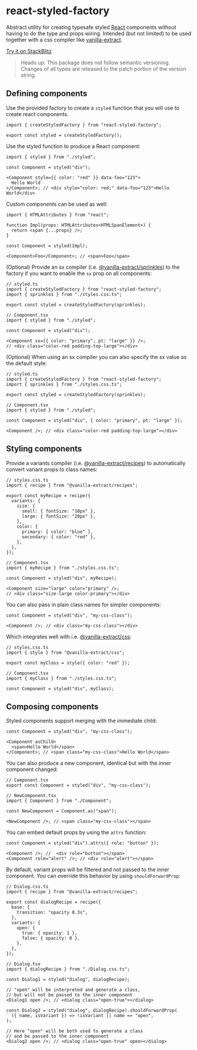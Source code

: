 # react-styled-factory

Abstract utility for creating typesafe styled [React](https://reactjs.org/) components without having to do the type and props wiring. Intended (but not limited) to be used together with a css compiler like [vanilla-extract](https://vanilla-extract.style).

[Try it on StackBlitz](https://stackblitz.com/edit/react-styled-factory)

> Heads up: This package does not follow semantic versioning. Changes of all types are released to the patch portion of the version string.

## Defining components

Use the provided factory to create a `styled` function that you will use to create react components.

```tsx
import { createStyledFactory } from "react-styled-factory";

export const styled = createStyledFactory();
```

Use the styled function to produce a React component:

```tsx
import { styled } from "./styled";

const Component = styled("div");

<Component style={{ color: "red" }} data-foo="123">
  Hello World
</Component>; // <div style="color: red;" data-foo="123">Hello World</div>
```

Custom components can be used as well:

```tsx
import { HTMLAttributes } from "react";

function Impl(props: HTMLAttributes<HTMLSpanElement>) {
  return <span {...props} />;
}

const Component = styled(Impl);

<Component>Foo</Component>; // <span>Foo</span>
```

(Optional) Provide an sx compiler (i.e. [@vanilla-extract/sprinkles](https://vanilla-extract.style/documentation/packages/sprinkles/)) to the factory if you want to enable the `sx` prop on all components:

```tsx
// styled.ts
import { createStyledFactory } from "react-styled-factory";
import { sprinkles } from "./styles.css.ts";

export const styled = createStyledFactory(sprinkles);

// Component.tsx
import { styled } from "./styled";

const Component = styled("div");

<Component sx={{ color: "primary", pt: "large" }} />;
// <div class="color-red padding-top-large"></div>
```

(Optional) When using an sx compiler you can also specify the sx value as the default style:

```tsx
// styled.ts
import { createStyledFactory } from "react-styled-factory";
import { sprinkles } from "./styles.css.ts";

export const styled = createStyledFactory(sprinkles);

// Component.tsx
import { styled } from "./styled";

const Component = styled("div", { color: "primary", pt: "large" });

<Component />; // <div class="color-red padding-top-large"></div>
```

## Styling components

Provide a variants compiler (i.e. [@vanilla-extract/recipes](https://vanilla-extract.style/documentation/packages/recipes/)) to automatically convert variant props to class names:

```tsx
// styles.css.ts
import { recipe } from "@vanilla-extract/recipes";

export const myRecipe = recipe({
  variants: {
    size: {
      small: { fontSize: "10px" },
      large: { fontSize: "20px" },
    },
    color: {
      primary: { color: "blue" },
      secondary: { color: "red" },
    },
  },
});

// Component.tsx
import { myRecipe } from "./styles.css.ts";

const Component = styled("div", myRecipe);

<Component size="large" color="primary" />;
// <div class="size-large color-primary"></div>
```

You can also pass in plain class names for simpler components:

```tsx
const Component = styled("div", "my-css-class");

<Component />; // <div class="my-css-class"></div>
```

Which integrates well with i.e. [@vanilla-extract/css](https://vanilla-extract.style/documentation/api/style/):

```tsx
// styles.css.ts
import { style } from "@vanilla-extract/css";

export const myClass = style({ color: "red" });

// Component.tsx
import { myClass } from "./styles.css.ts";

const Component = styled("div", myClass);
```

## Composing components

Styled components support merging with the immediate child:

```tsx
const Component = styled("div", "my-css-class");

<Component asChild>
  <span>Hello World</span>
</Component>; // <span class="my-css-class">Hello World</span>
```

You can also produce a new component, identical but with the inner component changed:

```tsx
// Component.tsx
export const Component = styled("div", "my-css-class");

// NewComponent.tsx
import { Component } from "./Component";

const NewComponent = Component.as("span");

<NewComponent />; // <span class="my-css-class"></span>
```

You can embed default props by using the `attrs` function:

```tsx
const Component = styled("div").attrs({ role: "button" });

<Component />; //  <div role="button"></span>
<Component role="alert" />; // <div role="alert"></span>
```

By default, variant props will be filtered and not passed to the inner component. You can override this behavior by using `shouldForwardProp`:

```tsx
// Dialog.css.ts
import { recipe } from "@vanilla-extract/recipes";

export const dialogRecipe = recipe({
  base: {
    transition: "opacity 0.3s",
  },
  variants: {
    open: {
      true: { opacity: 1 },
      false: { opacity: 0 },
    },
  },
});

// Dialog.tsx
import { dialogRecipe } from "./Dialog.css.ts";

const Dialog1 = styled("dialog", dialogRecipe);

// "open" will be interpreted and generate a class,
// but will not be passed to the inner component
<Dialog1 open />; // <dialog class="open-true"></dialog>

const Dialog2 = styled("dialog", dialogRecipe).shouldForwardProp(
  ({ name, isVariant }) => !isVariant || name == "open",
);

// Here "open" will be both used to generate a class
// and be passed to the inner component
<Dialog2 open />; // <dialog class="open-true" open></dialog>
```
